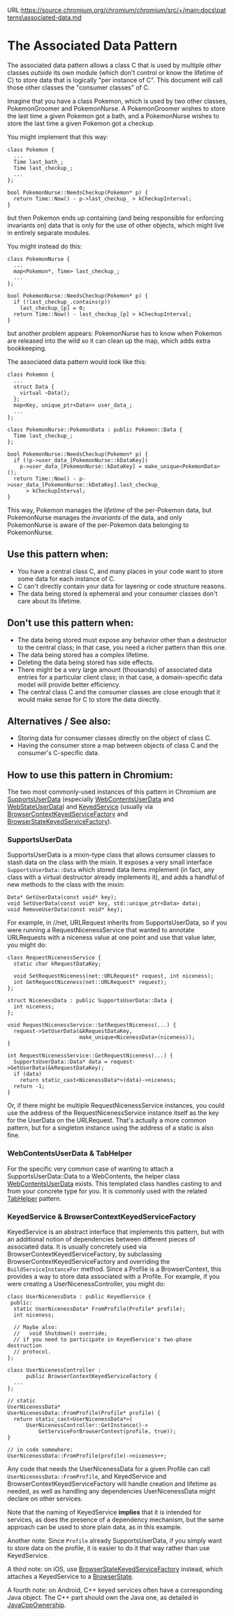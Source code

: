 URL:https://source.chromium.org/chromium/chromium/src/+/main:docs\patterns\associated-data.md
# The Associated Data Pattern

The associated data pattern allows a class C that is used by multiple other
classes *outside* its own module (which don't control or know the lifetime of C)
to store data that is logically "per instance of C". This document will call
those other classes the "consumer classes" of C.

Imagine that you have a class Pokemon, which is used by two other classes,
PokemonGroomer and PokemonNurse. A PokemonGroomer wishes to store the last time
a given Pokemon got a bath, and a PokemonNurse wishes to store the last time a
given Pokemon got a checkup.

You might implement that this way:

    class Pokemon {
      ...
      Time last_bath_;
      Time last_checkup_;
      ...
    };

    bool PokemonNurse::NeedsCheckup(Pokemon* p) {
      return Time::Now() - p->last_checkup_ > kCheckupInterval;
    }

but then Pokemon ends up containing (and being responsible for enforcing
invariants on) data that is only for the use of other objects, which might live
in entirely separate modules.

You might instead do this:

    class PokemonNurse {
      ...
      map<Pokemon*, Time> last_checkup_;
      ...
    };

    bool PokemonNurse::NeedsCheckup(Pokemon* p) {
      if (!last_checkup_.contains(p))
        last_checkup_[p] = 0;
      return Time::Now() - last_checkup_[p] > kCheckupInterval;
    }

but another problem appears: PokemonNurse has to know when Pokemon are released
into the wild so it can clean up the map, which adds extra bookkeeping.

The associated data pattern would look like this:

    class Pokemon {
      ...
      struct Data {
        virtual ~Data();
      };
      map<Key, unique_ptr<Data>> user_data_;
      ...
    };

    class PokemonNurse::PokemonData : public Pokemon::Data {
      Time last_checkup_;
    };

    bool PokemonNurse::NeedsCheckup(Pokemon* p) {
      if (!p->user_data_[PokemonNurse::kDataKey])
        p->user_data_[PokemonNurse::kDataKey] = make_unique<PokemonData>();
      return Time::Now() - p->user_data_[PokemonNurse::kDataKey].last_checkup_
          > kCheckupInterval;
    }

This way, Pokemon manages the *lifetime* of the per-Pokemon data, but
PokemonNurse manages the *invariants* of the data, and only PokemonNurse is
aware of the per-Pokemon data belonging to PokemonNurse.

## Use this pattern when:

*   You have a central class C, and many places in your code want to store some
    data for each instance of C.
*   C can't directly contain your data for layering or code structure reasons.
*   The data being stored is ephemeral and your consumer classes don't care
    about its lifetime.

## Don't use this pattern when:

*   The data being stored must expose any behavior other than a destructor to
    the central class; in that case, you need a richer pattern than this one.
*   The data being stored has a complex lifetime.
*   Deleting the data being stored has side effects.
*   There might be a very large amount (thousands) of associated data entries
    for a particular client class; in that case, a domain-specific data model
    will provide better efficiency.
*   The central class C and the consumer classes are close enough that it would
    make sense for C to store the data directly.

## Alternatives / See also:

*   Storing data for consumer classes directly on the object of class C.
*   Having the consumer store a map between objects of class C and the
    consumer's C-specific data.

## How to use this pattern in Chromium:

The two most commonly-used instances of this pattern in Chromium are
[SupportsUserData] (especially [WebContentsUserData] and [WebStateUserData]) and
[KeyedService] (usually via [BrowserContextKeyedServiceFactory] and
[BrowserStateKeyedServiceFactory]).

### SupportsUserData

SupportsUserData is a mixin-type class that allows consumer classes to stash
data on the class with the mixin. It exposes a very small interface
`SupportsUserData::Data` which stored data items implement (in fact, any class
with a virtual destructor already implements it), and adds a handful of new
methods to the class with the mixin:

    Data* GetUserData(const void* key);
    void SetUserData(const void* key, std::unique_ptr<Data> data);
    void RemoveUserData(const void* key);

For example, in //net, URLRequest inherits from SupportsUserData, so if you were
running a RequestNicenessService that wanted to annotate URLRequests with a
niceness value at one point and use that value later, you might do:

    class RequestNicenessService {
      static char kRequestDataKey;

      void SetRequestNiceness(net::URLRequest* request, int niceness);
      int GetRequestNiceness(net::URLRequest* request);
    };

    struct NicenessData : public SupportsUserData::Data {
      int niceness;
    };

    void RequestNicenessService::SetRequestNiceness(...) {
      request->SetUserData(&kRequestDataKey,
                           make_unique<NicenessData>(niceness));
    }

    int RequestNicenessService::GetRequestNiceness(...) {
      SupportsUserData::Data* data = request->GetUserData(&kRequestDataKey);
      if (data)
        return static_cast<NicenessData*>(data)->niceness;
      return -1;
    }

Or, if there might be multiple RequestNicenessService instances, you could use
the address of the RequestNicenessService instance itself as the key for the
UserData on the URLRequest. That's actually a more common pattern, but for a
singleton instance using the address of a static is also fine.

### WebContentsUserData & TabHelper

For the specific very common case of wanting to attach a SupportsUserData::Data
to a WebContents, the helper class [WebContentsUserData] exists. This templated
class handles casting to and from your concrete type for you. It is commonly
used with the related [TabHelper] pattern.

### KeyedService & BrowserContextKeyedServiceFactory

KeyedService is an abstract interface that implements this pattern, but with an
additional notion of dependencies between different pieces of associated data.
It is usually concretely used via BrowserContextKeyedServiceFactory, by
subclassing BrowserContextKeyedServiceFactory and overriding the
`BuildServiceInstanceFor` method. Since a Profile is a BrowserContext, this
provides a way to store data associated with a Profile. For example, if you
were creating a UserNicenessController, you might do:

    class UserNicenessData : public KeyedService {
     public:
      static UserNicenessData* FromProfile(Profile* profile);
      int niceness;

      // Maybe also:
      //   void Shutdown() override;
      // if you need to participate in KeyedService's two-phase destruction
      // protocol.
    };

    class UserNicenessController :
          public BrowserContextKeyedServiceFactory {
      ...
    };

    // static
    UserNicenessData*
    UserNicenessData::FromProfile(Profile* profile) {
      return static_cast<UserNicenessData*>(
          UserNicenessController::GetInstance()->
              GetServiceForBrowserContext(profile, true));
    }

    // in code somewhere:
    UserNicenessData::FromProfile(profile)->niceness++;

Any code that needs the UserNicenessData for a given Profile can call
`UserNicenessData::FromProfile`, and KeyedService and
BrowserContextKeyedServiceFactory will handle creation and lifetime as needed,
as well as handling any dependencies UserNicenessData might declare on other
services.

Note that the naming of KeyedService **implies** that it is intended for
services, as does the presence of a dependency mechanism, but the same approach
can be used to store plain data, as in this example.

Another note: Since `Profile` already SupportsUserData, if you simply want to
store data on the profile, it is easier to do it that way rather than use
KeyedService.

A third note: on iOS, use [BrowserStateKeyedServiceFactory] instead, which
attaches a KeyedService to a [BrowserState].

A fourth note: on Android, C++ keyed services often have a corresponding Java
object. The C++ part should own the Java one, as detailed in [JavaCppOwnership].

[BrowserContextKeyedServiceFactory]: https://chromium.googlesource.com/chromium/src/+/HEAD/components/keyed_service/content/browser_context_keyed_service_factory.h
[BrowserStateKeyedServiceFactory]: https://chromium.googlesource.com/chromium/src/+/HEAD/components/keyed_service/ios/browser_state_keyed_service_factory.h
[BrowserState]: https://chromium.googlesource.com/chromium/src/+/HEAD/ios/web/public/browser_state.h
[JavaCppOwnership]: https://chromium.googlesource.com/chromium/src/+/HEAD/docs/android_jni_ownership_best_practices.md
[KeyedService]: https://chromium.googlesource.com/chromium/src/+/HEAD/components/keyed_service/core/keyed_service.h
[SupportsUserData]: https://chromium.googlesource.com/chromium/src/+/HEAD/base/supports_user_data.h
[TabHelper]: https://chromium.googlesource.com/chromium/src/+/HEAD/docs/tab_helpers.md
[WebContentsUserData]: https://chromium.googlesource.com/chromium/src/+/HEAD/content/public/browser/web_contents_user_data.h
[WebStateUserData]: https://chromium.googlesource.com/chromium/src/+/HEAD/ios/web/public/web_state_user_data.h
